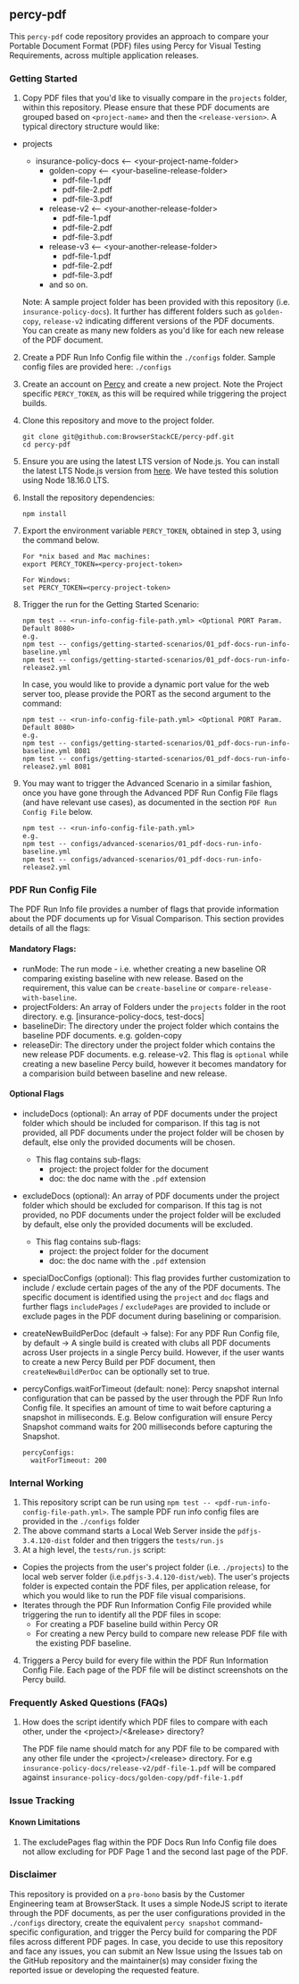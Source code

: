 ## percy-pdf
This `percy-pdf` code repository provides an approach to compare your Portable Document Format (PDF) files using Percy for Visual Testing Requirements, across multiple application releases.
      
### Getting Started
 1. Copy PDF files that you'd like to visually compare in the `projects` folder, within this repository.     Please ensure that these PDF documents are grouped based on `<project-name>` and then the `<release-version>`. A typical directory structure would like:
   - projects
      - insurance-policy-docs <-- &lt;your-project-name-folder&gt;
         - golden-copy <-- &lt;your-baseline-release-folder&gt;
            - pdf-file-1.pdf
            - pdf-file-2.pdf
            - pdf-file-3.pdf
         - release-v2 <-- &lt;your-another-release-folder&gt;
            - pdf-file-1.pdf
            - pdf-file-2.pdf
            - pdf-file-3.pdf
         - release-v3 <-- &lt;your-another-release-folder&gt;
            - pdf-file-1.pdf
            - pdf-file-2.pdf
            - pdf-file-3.pdf
         - and so on.
 
      Note: A sample project folder has been provided with this repository (i.e. `insurance-policy-docs`). It further has different folders such as `golden-copy`, `release-v2` indicating different versions of the PDF documents. You can create as many new folders as you'd like for each new release of the PDF document.

 2. Create a PDF Run Info Config file within the `./configs` folder. Sample config files are provided here: `./configs` 
 3. Create an account on [Percy](https://percy.io) and create a new project. Note the Project specific `PERCY_TOKEN`, as this will be required while triggering the project builds.
 4. Clone this repository and move to the project folder.
      ```
      git clone git@github.com:BrowserStackCE/percy-pdf.git
      cd percy-pdf
      ```
 5. Ensure you are using the latest LTS version of Node.js. You can install the latest LTS Node.js version from [here](https://nodejs.org/en). We have tested this solution using Node 18.16.0 LTS.
 5. Install the repository dependencies:
      ```
      npm install
      ```
 6. Export the environment variable `PERCY_TOKEN`, obtained in step 3, using the command below.
      ```
      For *nix based and Mac machines:
      export PERCY_TOKEN=<percy-project-token>
      
      For Windows:
      set PERCY_TOKEN=<percy-project-token>
      ```
 7. Trigger the run for the Getting Started Scenario:
      ```
      npm test -- <run-info-config-file-path.yml> <Optional PORT Param. Default 8080>
      e.g.
      npm test -- configs/getting-started-scenarios/01_pdf-docs-run-info-baseline.yml
      npm test -- configs/getting-started-scenarios/01_pdf-docs-run-info-release2.yml
      ```

      In case, you would like to provide a dynamic port value for the web server too, please provide the PORT as the second argument to the command:
      ```
      npm test -- <run-info-config-file-path.yml> <Optional PORT Param. Default 8080>
      e.g.
      npm test -- configs/getting-started-scenarios/01_pdf-docs-run-info-baseline.yml 8081
      npm test -- configs/getting-started-scenarios/01_pdf-docs-run-info-release2.yml 8081
      ```
8. You may want to trigger the Advanced Scenario in a similar fashion, once you have gone through the Advanced PDF Run Config File flags (and have relevant use cases), as documented in the section `PDF Run Config File` below.

      ```
      npm test -- <run-info-config-file-path.yml>
      e.g.
      npm test -- configs/advanced-scenarios/01_pdf-docs-run-info-baseline.yml
      npm test -- configs/advanced-scenarios/01_pdf-docs-run-info-release2.yml
      ```

### PDF Run Config File

The PDF Run Info file provides a number of flags that provide information about the PDF documents up for Visual Comparison. This section provides details of all the flags:

#### Mandatory Flags:

- runMode: The run mode - i.e. whether creating a new baseline OR comparing existing baseline with new release. Based on the requirement, this value can be `create-baseline` or `compare-release-with-baseline`.
- projectFolders: An array of Folders under the `projects` folder in the root directory. e.g. [insurance-policy-docs, test-docs]
- baselineDir: The directory under the project folder which contains the baseline PDF documents. e.g. golden-copy
- releaseDir: The directory under the project folder which contains the new release PDF documents. e.g. release-v2. This flag is `optional` while creating a new baseline Percy build, however it becomes mandatory for a comparision build between baseline and new release.

#### Optional Flags

- includeDocs (optional): An array of PDF documents under the project folder which should be included for comparison. If this tag is not provided, all PDF documents under the project folder will be chosen by default, else only the provided documents will be chosen.
   - This flag contains sub-flags:
      - project: the project folder for the document
      - doc: the doc name with the `.pdf` extension
- excludeDocs (optional): An array of PDF documents under the project folder which should be excluded for comparison. If this tag is not provided, no PDF documents under the project folder will be excluded by default, else only the provided documents will be excluded.
   - This flag contains sub-flags:
      - project: the project folder for the document
      - doc: the doc name with the `.pdf` extension
- specialDocConfigs (optional): This flag provides further customization to include / exclude certain pages of the any of the PDF documents. The specific document is identified using the `project` and `doc` flags and further flags `includePages` / `excludePages` are provided to include or exclude pages in the PDF document during baselining or comparision.
- createNewBuildPerDoc (default -> false): For any PDF Run Config file, by default -> A single build is created with clubs all PDF documents across User projects in a single Percy build. However, if the user wants to create a new Percy Build per PDF document, then `createNewBuildPerDoc` can be optionally set to true.
- percyConfigs.waitForTimeout (default: none):  Percy snapshot internal configuration that can be passed by the user through the PDF Run Info Config file. It specifies an amount of time to wait before capturing a snapshot in milliseconds. 
  E.g. Below configuration will ensure Percy Snapshot command waits for 200 milliseconds before capturing the Snapshot.
  
  ```
  percyConfigs:
    waitForTimeout: 200
  ```


### Internal Working  
 1. This repository script can be run using `npm test -- <pdf-run-info-config-file-path.yml>`. The sample PDF run info config files are provided in the `./configs` folder
 2. The above command starts a Local Web Server inside the `pdfjs-3.4.120-dist` folder and then triggers the `tests/run.js`
 3. At a high level, the `tests/run.js` script:
   - Copies the projects from the user's project folder (i.e. `./projects`) to the local web server folder (i.e.`pdfjs-3.4.120-dist/web`). The user's projects folder is expected contain the PDF files, per application release, for which you would like to run the PDF file visual comparisions.
   - Iterates through the PDF Run Information Config File provided while triggering the run to identify all the PDF files in scope:
      - For creating a PDF baseline build within Percy
         OR 
      - For creating a new Percy build to compare new release PDF file with the existing PDF baseline.
 4. Triggers a Percy build for every file within the PDF Run Information Config File. Each page of the PDF file will be distinct screenshots on the Percy build.

### Frequently Asked  Questions (FAQs)
1. How does the script identify which PDF files to compare with each other, under the &lt;project&gt;/&lt;&release&gt; directory?

   The PDF file name should match for any PDF file to be compared with any other file under the &lt;project&gt;/&lt;release&gt; directory. For e.g `insurance-policy-docs/release-v2/pdf-file-1.pdf` will be compared against `insurance-policy-docs/golden-copy/pdf-file-1.pdf`

### Issue Tracking
#### Known Limitations
1. The excludePages flag within the PDF Docs Run Info Config file does not allow excluding for PDF Page 1 and the second last page of the PDF.  


### Disclaimer

This repository is provided on a `pro-bono` basis by the Customer Engineering team at BrowserStack. It uses a simple NodeJS script to iterate through the PDF documents, as per the user configurations provided in the `./configs` directory, create the equivalent `percy snapshot` command-specific configuration, and trigger the Percy build for comparing the PDF files across different PDF pages. In case, you decide to use this repository and face any issues, you can submit an New Issue using the Issues tab on the GitHub repository and the maintainer(s) may consider fixing the reported issue or developing the requested feature.